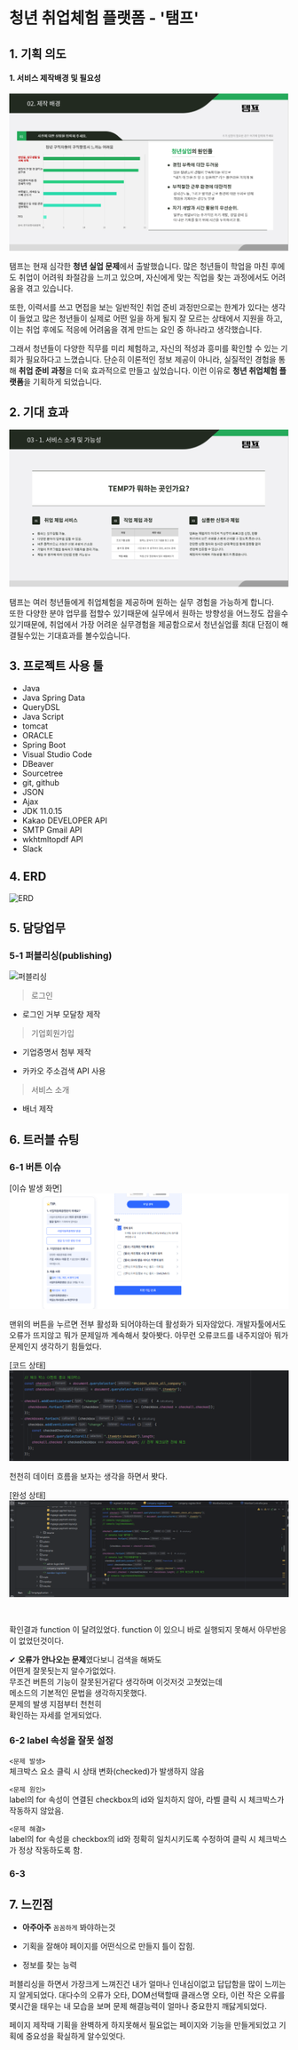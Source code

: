 # 청년 취업체험 플랫폼 - '탬프'

## 1. 기획 의도

#### 1. 서비스 제작배경 및 필요성

![제작 배경](temp-statistics.png)

탬프는 현재 심각한 **청년 실업 문제**에서 출발했습니다. 많은 청년들이 학업을 마친 후에도 취업이 어려워 좌절감을 느끼고 있으며, 자신에게 맞는 직업을 찾는 과정에서도 어려움을 겪고 있습니다.

또한, 이력서를 쓰고 면접을 보는 일반적인 취업 준비 과정만으로는 한계가 있다는 생각이 들었고 많은 청년들이 실제로 어떤 일을 하게 될지 잘 모르는 상태에서 지원을 하고, 이는 취업 후에도 적응에 어려움을 겪게 만드는 요인 중 하나라고 생각했습니다.

그래서 청년들이 다양한 직무를 미리 체험하고, 자신의 적성과 흥미를 확인할 수 있는 기회가 필요하다고 느꼈습니다. 단순히 이론적인 정보 제공이 아니라, 실질적인 경험을 통해 **취업 준비 과정**을 더욱 효과적으로 만들고 싶었습니다. 이런 이유로 **청년 취업체험 플랫폼**을 기획하게 되었습니다.

## 2. 기대 효과

![기대 효과](temp-whyuseus.png)

탬프는 여러 청년들에게 취업체험을 제공하며 원하는 실무 경험을 가능하게 합니다.<br>
또한 다양한 분야 업무를 접할수 있기때문에 실무에서 원하는 방향성을 어느정도 잡을수 있기때문에,
취업에서 가장 어려운 실무경험을 제공함으로서 청년실업률 최대 단점이 해결될수있는 기대효과를 볼수있습니다.

## 3. 프로젝트 사용 툴

-   Java
-   Java Spring Data
-   QueryDSL
-   Java Script
-   tomcat
-   ORACLE
-   Spring Boot
-   Visual Studio Code
-   DBeaver
-   Sourcetree
-   git, github
-   JSON
-   Ajax
-   JDK 11.0.15
-   Kakao DEVELOPER API
-   SMTP Gmail API
-   wkhtmltopdf API
-   Slack

## 4. ERD

![ERD](../)

## 5. 담당업무

### 5-1 퍼블리싱(publishing)

![퍼블리싱](../)

> 로그인

-   로그인 거부 모달창 제작

> 기업회원가입

-   기업증명서 첨부 제작

-   카카오 주소검색 API 사용

> 서비스 소개

-   배너 제작

## 6. 트러블 슈팅

### 6-1 버튼 이슈

[이슈 발생 화면]
![alt text](image-6.png)<br>

맨위의 버튼을 누르면 전부 활성화 되어야하는데 활성화가 되자않았다. 개발자툴에서도 오류가 뜨지않고 뭐가 문제일까
계속해서 찾아봣다. 아무런 오류코드를 내주지않아 뭐가문제인지 생각하기 힘들었다.

[코드 상태]
![alt text](image-7.png)<br>

천천히 데이터 흐름을 보자는 생각을 하면서 봣다.

[완성 상태]
![alt text](image-10.png)

<br>

확인결과 function 이 달려있었다. function 이 있으니
바로 실행되지 못해서 아무반응이 없었던것이다. <br>

✔ **오류가 안나오는 문제**였다보니 검색을 해봐도 <br>
어떤게 잘못됫는지 알수가없었다.<br>
무조건 버튼의 기능이 잘못된거같다 생각하며 이것저것 고쳣었는데 <br>
메소드의 기본적인 문법을 생각하지못했다. <br>
문제의 발생 지점부터 천천히 <br>
확인하는 자세를 얻게되었다.

### 6-2 label 속성을 잘못 설정

`<문제 발생>`<br>
체크박스 요소 클릭 시 상태 변화(checked)가 발생하지 않음

`<문제 원인>`<br>
label의 for 속성이 연결된 checkbox의 id와 일치하지 않아, 라벨 클릭 시 체크박스가 작동하지 않았음.

`<문제 해결>`<br>
label의 for 속성을 checkbox의 id와 정확히 일치시키도록 수정하여 클릭 시 체크박스가 정상 작동하도록 함.

### 6-3


## 7. 느낀점

-   **아주아주** `꼼꼼하게` 봐야하는것

-   기획을 잘해야 페이지를 어떤식으로 만들지 틀이 잡힘.

-   정보를 찾는 능력

퍼블리싱을 하면서 가장크게 느껴진건 내가 얼마나 인내심이없고 답답함을 많이 느끼는지 알게되었다.
대다수의 오류가 오타, DOM선택할때 클래스명 오타, 이런 작은 오류를 몇시간을 태우는 내 모습을 보며 문제 해결능력이 얼마나 중요한지 깨닳게되었다.<br>

페이지 제작때 기획을 완벽하게 하지못해서 필요없는 페이지와 기능을 만들게되었고 기획에 중요성을 확실하게 알수있엇다.
